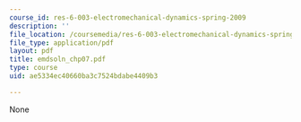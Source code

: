 ```yaml
---
course_id: res-6-003-electromechanical-dynamics-spring-2009
description: ''
file_location: /coursemedia/res-6-003-electromechanical-dynamics-spring-2009/ae5334ec40660ba3c7524bdabe4409b3_emdsoln_chp07.pdf
file_type: application/pdf
layout: pdf
title: emdsoln_chp07.pdf
type: course
uid: ae5334ec40660ba3c7524bdabe4409b3

---
```

None